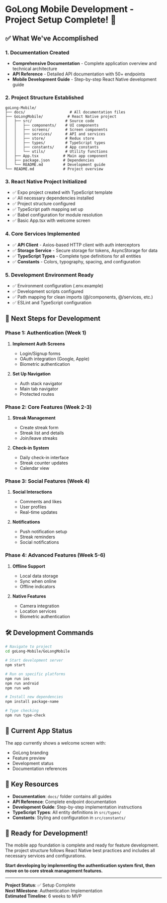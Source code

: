 # GoLong Mobile Development - Project Setup Complete! 🎉

## ✅ What We've Accomplished

### 1. **Documentation Created**
- **Comprehensive Documentation** - Complete application overview and technical architecture
- **API Reference** - Detailed API documentation with 50+ endpoints
- **Mobile Development Guide** - Step-by-step React Native development guide

### 2. **Project Structure Established**
```
goLong-Mobile/
├── docs/                    # All documentation files
├── GoLongMobile/           # React Native project
│   ├── src/               # Source code
│   │   ├── components/    # UI components
│   │   ├── screens/       # Screen components
│   │   ├── services/      # API and services
│   │   ├── store/         # Redux store
│   │   ├── types/         # TypeScript types
│   │   ├── constants/     # App constants
│   │   └── utils/         # Utility functions
│   ├── App.tsx           # Main app component
│   ├── package.json      # Dependencies
│   └── README.md         # Development guide
└── README.md             # Project overview
```

### 3. **React Native Project Initialized**
- ✅ Expo project created with TypeScript template
- ✅ All necessary dependencies installed
- ✅ Project structure configured
- ✅ TypeScript path mapping set up
- ✅ Babel configuration for module resolution
- ✅ Basic App.tsx with welcome screen

### 4. **Core Services Implemented**
- ✅ **API Client** - Axios-based HTTP client with auth interceptors
- ✅ **Storage Service** - Secure storage for tokens, AsyncStorage for data
- ✅ **TypeScript Types** - Complete type definitions for all entities
- ✅ **Constants** - Colors, typography, spacing, and configuration

### 5. **Development Environment Ready**
- ✅ Environment configuration (.env.example)
- ✅ Development scripts configured
- ✅ Path mapping for clean imports (@/components, @/services, etc.)
- ✅ ESLint and TypeScript configuration

## 🚀 Next Steps for Development

### Phase 1: Authentication (Week 1)
1. **Implement Auth Screens**
   - Login/Signup forms
   - OAuth integration (Google, Apple)
   - Biometric authentication

2. **Set Up Navigation**
   - Auth stack navigator
   - Main tab navigator
   - Protected routes

### Phase 2: Core Features (Week 2-3)
1. **Streak Management**
   - Create streak form
   - Streak list and details
   - Join/leave streaks

2. **Check-in System**
   - Daily check-in interface
   - Streak counter updates
   - Calendar view

### Phase 3: Social Features (Week 4)
1. **Social Interactions**
   - Comments and likes
   - User profiles
   - Real-time updates

2. **Notifications**
   - Push notification setup
   - Streak reminders
   - Social notifications

### Phase 4: Advanced Features (Week 5-6)
1. **Offline Support**
   - Local data storage
   - Sync when online
   - Offline indicators

2. **Native Features**
   - Camera integration
   - Location services
   - Biometric authentication

## 🛠️ Development Commands

```bash
# Navigate to project
cd goLong-Mobile/GoLongMobile

# Start development server
npm start

# Run on specific platforms
npm run ios
npm run android
npm run web

# Install new dependencies
npm install package-name

# Type checking
npm run type-check
```

## 📱 Current App Status

The app currently shows a welcome screen with:
- GoLong branding
- Feature preview
- Development status
- Documentation references

## 🔗 Key Resources

- **Documentation**: `docs/` folder contains all guides
- **API Reference**: Complete endpoint documentation
- **Development Guide**: Step-by-step implementation instructions
- **TypeScript Types**: All entity definitions in `src/types/`
- **Constants**: Styling and configuration in `src/constants/`

## 🎯 Ready for Development!

The mobile app foundation is complete and ready for feature development. The project structure follows React Native best practices and includes all necessary services and configurations.

**Start developing by implementing the authentication system first, then move on to core streak management features.**

---

**Project Status**: ✅ Setup Complete  
**Next Milestone**: Authentication Implementation  
**Estimated Timeline**: 6 weeks to MVP



